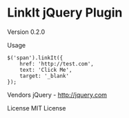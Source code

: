 <h1>LinkIt jQuery Plugin</h1>

Version
0.2.0

Usage

    $('span').linkIt({
		href: 'http://test.com',
		text: 'Click Me',
		target: '_blank'
	});


Vendors
jQuery - http://jquery.com

License
MIT License